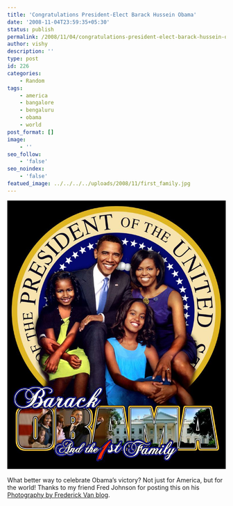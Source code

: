 ```yaml
---
title: 'Congratulations President-Elect Barack Hussein Obama'
date: '2008-11-04T23:59:35+05:30'
status: publish
permalink: /2008/11/04/congratulations-president-elect-barack-hussein-obama
author: vishy
description: ''
type: post
id: 226
categories: 
    - Random
tags:
    - america
    - bangalore
    - bengaluru
    - obama
    - world
post_format: []
image:
    - ''
seo_follow:
    - 'false'
seo_noindex:
    - 'false'
featued_image: ../../../../uploads/2008/11/first_family.jpg    
---
```

[![first_family](../../../../uploads/2008/11/first_family.jpg "first_family")](http://ulaar.files.wordpress.com/2008/11/first_family.jpg)

What better way to celebrate Obama’s victory? Not just for America, but for the world! Thanks to my friend Fred Johnson for posting this on his [Photography by Frederick Van blog](http://frederickvan.com/blog/2008/11/04/congratulations-president-elect-barack-obama/).